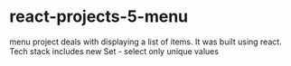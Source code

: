 # react-projects-5-menu

menu project deals with displaying a list of items. 
It was built using react.
Tech stack includes
new Set - select only unique values
